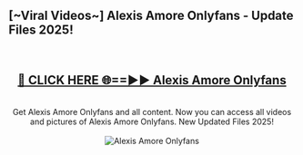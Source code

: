 <h2>[~Viral Videos~] Alexis Amore Onlyfans - Update Files 2025!</h2>
<br>
<div align="center">
<h2><a href="https://betterlinks.top/A2PfLJ" rel="nofollow">🔴 CLICK HERE 🌐==►► Alexis Amore Onlyfans</a></h2>
<br>
Get Alexis Amore Onlyfans and all content. Now you can access all videos and pictures of Alexis Amore Onlyfans. New Updated Files 2025!
<br>
<br>
<a href="https://betterlinks.top/A2PfLJ" rel="nofollow" data-target="animated-image.originalLink"><img src="https://i.ibb.co.com/WyWwxjT/player-gif2.gif" alt="Alexis Amore Onlyfans" style="max-width: 100%; display: inline-block;" data-target="animated-image.originalImage"></a>
</div>
<br>

